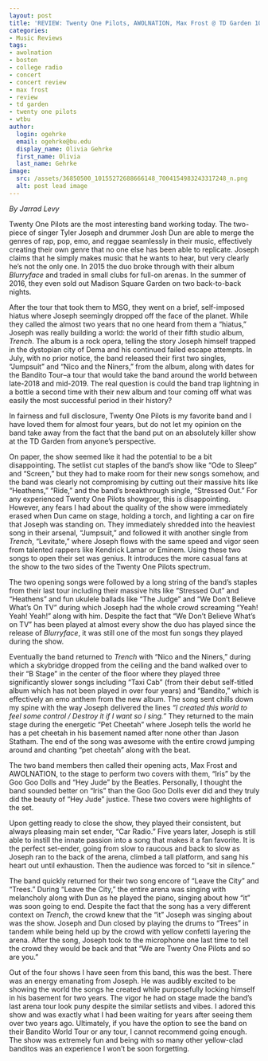 ```yaml
---
layout: post
title: 'REVIEW: Twenty One Pilots, AWOLNATION, Max Frost @ TD Garden 10/26'
categories:
- Music Reviews
tags:
- awolnation
- boston
- college radio
- concert
- concert review
- max frost
- review
- td garden
- twenty one pilots
- wtbu
author:
  login: ogehrke
  email: ogehrke@bu.edu
  display_name: Olivia Gehrke
  first_name: Olivia
  last_name: Gehrke
image:
  src: /assets/36850500_10155272688666148_7004154983243317248_n.png
  alt: post lead image
---
```


_By Jarrad Levy_

Twenty One Pilots are the most interesting band working today. The two-piece of singer Tyler Joseph and drummer Josh Dun are able to merge the genres of rap, pop, emo, and reggae seamlessly in their music, effectively creating their own genre that no one else has been able to replicate. Joseph claims that he simply makes music that he wants to hear, but very clearly he’s not the only one. In 2015 the duo broke through with their album _Blurryface_ and traded in small clubs for full-on arenas. In the summer of 2016, they even sold out Madison Square Garden on two back-to-back nights.

After the tour that took them to MSG, they went on a brief, self-imposed hiatus where Joseph seemingly dropped off the face of the planet. While they called the almost two years that no one heard from them a “hiatus,” Joseph was really building a world: the world of their fifth studio album, _Trench_. The album is a rock opera, telling the story Joseph himself trapped in the dystopian city of Dema and his continued failed escape attempts. In July, with no prior notice, the band released their first two singles, “Jumpsuit” and “Nico and the Niners,” from the album, along with dates for the Bandito Tour–a tour that would take the band around the world between late-2018 and mid-2019. The real question is could the band trap lightning in a bottle a second time with their new album and tour coming off what was easily the most successful period in their history?

In fairness and full disclosure, Twenty One Pilots is my favorite band and I have loved them for almost four years, but do not let my opinion on the band take away from the fact that the band put on an absolutely killer show at the TD Garden from anyone’s perspective.

On paper, the show seemed like it had the potential to be a bit disappointing. The setlist cut staples of the band’s show like “Ode to Sleep” and “Screen,” but they had to make room for their new songs somehow, and the band was clearly not compromising by cutting out their massive hits like “Heathens,” “Ride,” and the band’s breakthrough single, “Stressed Out.” For any experienced Twenty One Pilots showgoer, this is disappointing. However, any fears I had about the quality of the show were immediately erased when Dun came on stage, holding a torch, and lighting a car on fire that Joseph was standing on. They immediately shredded into the heaviest song in their arsenal, “Jumpsuit,” and followed it with another single from _Trench_, “Levitate,” where Joseph flows with the same speed and vigor seen from talented rappers like Kendrick Lamar or Eminem. Using these two songs to open their set was genius. It introduces the more casual fans at the show to the two sides of the Twenty One Pilots spectrum.

The two opening songs were followed by a long string of the band’s staples from their last tour including their massive hits like “Stressed Out” and “Heathens” and fun ukulele ballads like “The Judge” and “We Don’t Believe What’s On TV” during which Joseph had the whole crowd screaming “Yeah! Yeah! Yeah!” along with him. Despite the fact that “We Don’t Believe What’s on TV” has been played at almost every show the duo has played since the release of _Blurryface_, it was still one of the most fun songs they played during the show.

Eventually the band returned to _Trench_ with “Nico and the Niners,” during which a skybridge dropped from the ceiling and the band walked over to their “B Stage” in the center of the floor where they played three significantly slower songs including “Taxi Cab” (from their debut self-titled album which has not been played in over four years) and “Bandito,” which is effectively an emo anthem from the new album. The song sent chills down my spine with the way Joseph delivered the lines _“I created this world to feel some control / Destroy it if I want so I sing.”_ They returned to the main stage during the energetic “Pet Cheetah” where Joseph tells the world he has a pet cheetah in his basement named after none other than Jason Statham. The end of the song was awesome with the entire crowd jumping around and chanting “pet cheetah” along with the beat.

The two band members then called their opening acts, Max Frost and AWOLNATION, to the stage to perform two covers with them, “Iris” by the Goo Goo Dolls and “Hey Jude” by the Beatles. Personally, I thought the band sounded better on “Iris” than the Goo Goo Dolls ever did and they truly did the beauty of “Hey Jude” justice. These two covers were highlights of the set.

Upon getting ready to close the show, they played their consistent, but always pleasing main set ender, “Car Radio.” Five years later, Joseph is still able to instill the innate passion into a song that makes it a fan favorite. It is the perfect set-ender, going from slow to raucous and back to slow as Joseph ran to the back of the arena, climbed a tall platform, and sang his heart out until exhaustion. Then the audience was forced to “sit in silence.”

The band quickly returned for their two song encore of “Leave the City” and “Trees.” During “Leave the City,” the entire arena was singing with melancholy along with Dun as he played the piano, singing about how “it” was soon going to end. Despite the fact that the song has a very different context on _Trench_, the crowd knew that the “it” Joseph was singing about was the show. Joseph and Dun closed by playing the drums to “Trees” in tandem while being held up by the crowd with yellow confetti layering the arena. After the song, Joseph took to the microphone one last time to tell the crowd they would be back and that “We are Twenty One Pilots and so are you.”

Out of the four shows I have seen from this band, this was the best. There was an energy emanating from Joseph. He was audibly excited to be showing the world the songs he created while purposefully locking himself in his basement for two years. The vigor he had on stage made the band’s last arena tour look puny despite the similar setlists and vibes. I adored this show and was exactly what I had been waiting for years after seeing them over two years ago. Ultimately, if you have the option to see the band on their Bandito World Tour or any tour, I cannot recommend going enough. The show was extremely fun and being with so many other yellow-clad banditos was an experience I won’t be soon forgetting.